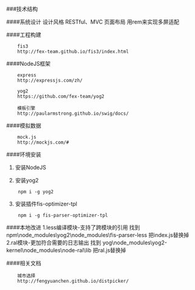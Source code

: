 ###技术结构


####系统设计
		设计风格
		RESTful、MVC
		页面布局
		用rem来实现多屏适配


####工程构建

		fis3
		http://fex-team.github.io/fis3/index.html

####NodeJS框架

		express
		http://expressjs.com/zh/
		
		yog2
		https://github.com/fex-team/yog2
		
		模板引擎
		http://paularmstrong.github.io/swig/docs/
		
####模拟数据
		
		mock.js
		http://mockjs.com/#

####环境安装
1. 安装NodeJS
2. 安装yog2 

		npm i -g yog2
		
3. 安装插件fis-optimizer-tpl 

		npm i -g fis-parser-optimizer-tpl
		
		
####本地改进
		1.less编译模块-支持了跨模块的引用
			找到 npm\node_modules\yog2\node_modules\fis-parser-less
			把index.js替换掉
		2.ral模块-更加符合需要的日志输出
			找到 yog\node_modules\yog2-kernel\node_modules\node-ral\lib
			把ral.js替换掉
		
		
		
		
####相关文档
		
		城市选择
		http://fengyuanchen.github.io/distpicker/
		
		
		

